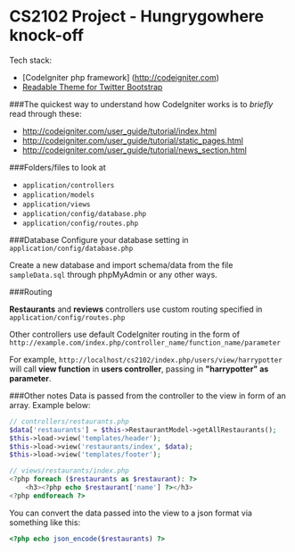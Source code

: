 # CS2102 Project - Hungrygowhere knock-off
Tech stack:
* [CodeIgniter php framework] (http://codeigniter.com)
* [Readable Theme for Twitter Bootstrap](http://bootswatch.com/readable/)


###The quickest way to understand how CodeIgniter works is to *briefly* read through these:
* http://codeigniter.com/user_guide/tutorial/index.html 
* http://codeigniter.com/user_guide/tutorial/static_pages.html
* http://codeigniter.com/user_guide/tutorial/news_section.html


###Folders/files to look at
* ```application/controllers```
* ```application/models```
* ```application/views```
* ```application/config/database.php```
* ```application/config/routes.php```

###Database
Configure your database setting in ```application/config/database.php```

Create a new database and import schema/data from the file ```sampleData.sql``` through phpMyAdmin or any other ways.

###Routing

**Restaurants** and **reviews** controllers use custom routing specified in ```application/config/routes.php```

Other controllers use default CodeIgniter routing in the form of ```http://example.com/index.php/controller_name/function_name/parameter```

For example, ```http://localhost/cs2102/index.php/users/view/harrypotter```
will call **view function** in **users controller**, passing in **"harrypotter" as parameter**.

###Other notes
Data is passed from the controller to the view in form of an array. Example below:

```php
// controllers/restaurants.php
$data['restaurants'] = $this->RestaurantModel->getAllRestaurants();
$this->load->view('templates/header');
$this->load->view('restaurants/index', $data);
$this->load->view('templates/footer');
```

```php
// views/restaurants/index.php
<?php foreach ($restaurants as $restaurant): ?>
    <h3><?php echo $restaurant['name'] ?></h3>
<?php endforeach ?>
```

You can convert the data passed into the view to a json format via something like this:
```php
<?php echo json_encode($restaurants) ?>
```
